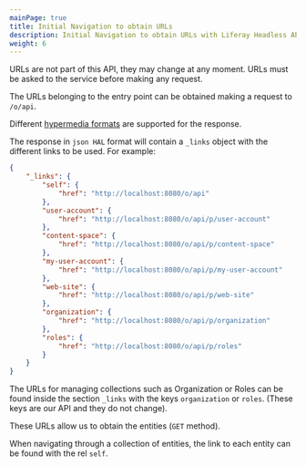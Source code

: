 ```yaml
---
mainPage: true
title: Initial Navigation to obtain URLs
description: Initial Navigation to obtain URLs with Liferay Headless APIs
weight: 6
---
```


URLs are not part of this API, they may change at any moment. URLs must be asked to the service before making any request.

The URLs belonging to the entry point can be obtained making a request to `/o/api`.

Different [hypermedia formats](/docs/general/hypermedia-types.html) are supported for the response.

The response in `json HAL` format will contain a `_links` object with the different links to be used. For example: 

```json
{
    "_links": {
        "self": {
            "href": "http://localhost:8080/o/api"
        },
        "user-account": {
            "href": "http://localhost:8080/o/api/p/user-account"
        },
        "content-space": {
            "href": "http://localhost:8080/o/api/p/content-space"
        },
        "my-user-account": {
            "href": "http://localhost:8080/o/api/p/my-user-account"
        },
        "web-site": {
            "href": "http://localhost:8080/o/api/p/web-site"
        },
        "organization": {
            "href": "http://localhost:8080/o/api/p/organization"
        },
        "roles": {
            "href": "http://localhost:8080/o/api/p/roles"
        }
    }
}
```

The URLs for managing collections such as Organization or Roles can be
found inside the section `_links` with the keys `organization` or `roles`.
(These keys are our API and they do not change). 

These URLs allow us to obtain the entities (`GET` method).

When navigating through a collection of entities, the link to each entity can be found with the rel `self`. 
